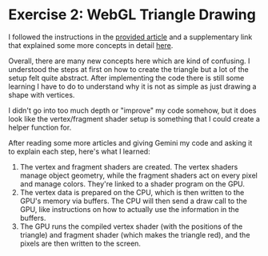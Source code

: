# Exercise 2: WebGL Triangle Drawing
I followed the instructions in the [provided article](https://adammurray.link/webgl/tutorials/triangle/) and a supplementary link that explained some more concepts in detail [here](https://javascript.plainenglish.io/breaking-down-the-webgl-triangle-setup-302a03ffa056).

Overall, there are many new concepts here which are kind of confusing. I understood the steps at first on how to create the triangle but a lot of the setup felt quite abstract. After implementing the code there is still some learning I have to do to understand why it is not as simple as just drawing a shape with vertices.

I didn't go into too much depth or "improve" my code somehow, but it does look like the vertex/fragment shader setup is something that I could create a helper function for.

After reading some more articles and giving Gemini my code and asking it to explain each step, here's what I learned:
1. The vertex and fragment shaders are created. The vertex shaders manage object geometry, while the fragment shaders act on every pixel and manage colors. They're linked to a shader program on the GPU.
2. The vertex data is prepared on the CPU, which is then written to the GPU's memory via buffers. The CPU will then send a draw call to the GPU, like instructions on how to actually use the information in the buffers.
3. The GPU runs the compiled vertex shader (with the positions of the triangle) and fragment shader (which makes the triangle red), and the pixels are then written to the screen.
